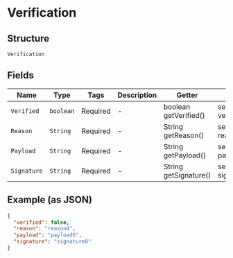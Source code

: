 
# Verification

## Structure

`Verification`

## Fields

| Name | Type | Tags | Description | Getter | Setter |
|  --- | --- | --- | --- | --- | --- |
| `Verified` | `boolean` | Required | - | boolean getVerified() | setVerified(boolean verified) |
| `Reason` | `String` | Required | - | String getReason() | setReason(String reason) |
| `Payload` | `String` | Required | - | String getPayload() | setPayload(String payload) |
| `Signature` | `String` | Required | - | String getSignature() | setSignature(String signature) |

## Example (as JSON)

```json
{
  "verified": false,
  "reason": "reason4",
  "payload": "payload6",
  "signature": "signature8"
}
```

